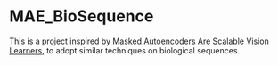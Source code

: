 # MAE_BioSequence

This is a project inspired by [Masked Autoencoders Are Scalable Vision Learners](https://arxiv.org/abs/2111.06377), to adopt similar techniques on biological sequences.